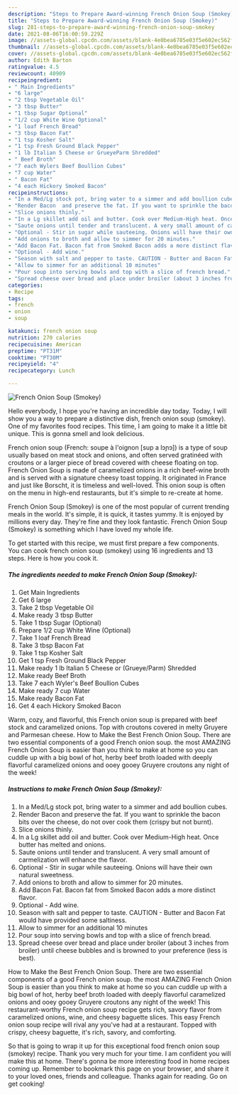 ```yaml
---
description: "Steps to Prepare Award-winning French Onion Soup (Smokey)"
title: "Steps to Prepare Award-winning French Onion Soup (Smokey)"
slug: 281-steps-to-prepare-award-winning-french-onion-soup-smokey
date: 2021-08-06T16:00:59.229Z
image: //assets-global.cpcdn.com/assets/blank-4e0bea6785e03f5e602ec562f230caae08da540cada707380b4fe1bbebba43da.png
thumbnail: //assets-global.cpcdn.com/assets/blank-4e0bea6785e03f5e602ec562f230caae08da540cada707380b4fe1bbebba43da.png
cover: //assets-global.cpcdn.com/assets/blank-4e0bea6785e03f5e602ec562f230caae08da540cada707380b4fe1bbebba43da.png
author: Edith Barton
ratingvalue: 4.5
reviewcount: 40909
recipeingredient:
- " Main Ingredients"
- "6 large"
- "2 tbsp Vegetable Oil"
- "3 tbsp Butter"
- "1 tbsp Sugar Optional"
- "1/2 cup White Wine Optional"
- "1 loaf French Bread"
- "3 tbsp Bacon Fat"
- "1 tsp Kosher Salt"
- "1 tsp Fresh Ground Black Pepper"
- "1 lb Italian 5 Cheese or GrueyeParm Shredded"
- " Beef Broth"
- "7 each Wylers Beef Boullion Cubes"
- "7 cup Water"
- " Bacon Fat"
- "4 each Hickory Smoked Bacon"
recipeinstructions:
- "In a Med/Lg stock pot, bring water to a simmer and add boullion cubes."
- "Render Bacon  and preserve the fat. If you want to sprinkle the bacon bits over the cheese, do not over cook them (crispy but not burnt)."
- "Slice onions thinly."
- "In a Lg skillet add oil and butter. Cook over Medium-High heat. Once butter has melted and onions."
- "Saute onions until tender and translucent. A very small amount of carmelization will enhance the flavor."
- "Optional - Stir in sugar while sauteeing. Onions will have their own natural sweetness."
- "Add onions to broth and allow to simmer for 20 minutes."
- "Add Bacon Fat. Bacon fat from Smoked Bacon adds a more distinct flavor."
- "Optional - Add wine."
- "Season with salt and pepper to taste. CAUTION - Butter and Bacon Fat would have provided some saltiness."
- "Allow to simmer for an additional 10 minutes"
- "Pour soup into serving bowls and top with a slice of french bread."
- "Spread cheese over bread and place under broiler (about 3 inches from broiler) until cheese bubbles and is browned to your preference (less is best)."
categories:
- Recipe
tags:
- french
- onion
- soup

katakunci: french onion soup 
nutrition: 270 calories
recipecuisine: American
preptime: "PT31M"
cooktime: "PT30M"
recipeyield: "4"
recipecategory: Lunch

---
```



![French Onion Soup (Smokey)](//assets-global.cpcdn.com/assets/blank-4e0bea6785e03f5e602ec562f230caae08da540cada707380b4fe1bbebba43da.png)

Hello everybody, I hope you're having an incredible day today. Today, I will show you a way to prepare a distinctive dish, french onion soup (smokey). One of my favorites food recipes. This time, I am going to make it a little bit unique. This is gonna smell and look delicious.

French onion soup (French: soupe à l&#39;oignon [sup a lɔɲɔ]) is a type of soup usually based on meat stock and onions, and often served gratinéed with croutons or a larger piece of bread covered with cheese floating on top. French Onion Soup is made of caramelized onions in a rich beef-wine broth and is served with a signature cheesy toast topping. It originated in France and just like Borscht, it is timeless and well-loved. This onion soup is often on the menu in high-end restaurants, but it&#39;s simple to re-create at home.

French Onion Soup (Smokey) is one of the most popular of current trending meals in the world. It's simple, it is quick, it tastes yummy. It is enjoyed by millions every day. They're fine and they look fantastic. French Onion Soup (Smokey) is something which I have loved my whole life.


To get started with this recipe, we must first prepare a few components. You can cook french onion soup (smokey) using 16 ingredients and 13 steps. Here is how you cook it.

<!--inarticleads1-->

##### The ingredients needed to make French Onion Soup (Smokey):

1. Get  Main Ingredients
1. Get 6 large
1. Take 2 tbsp Vegetable Oil
1. Make ready 3 tbsp Butter
1. Take 1 tbsp Sugar (Optional)
1. Prepare 1/2 cup White Wine (Optional)
1. Take 1 loaf French Bread
1. Take 3 tbsp Bacon Fat
1. Take 1 tsp Kosher Salt
1. Get 1 tsp Fresh Ground Black Pepper
1. Make ready 1 lb Italian 5 Cheese or (Grueye/Parm) Shredded
1. Make ready  Beef Broth
1. Take 7 each Wyler&#39;s Beef Boullion Cubes
1. Make ready 7 cup Water
1. Make ready  Bacon Fat
1. Get 4 each Hickory Smoked Bacon


Warm, cozy, and flavorful, this French onion soup is prepared with beef stock and caramelized onions. Top with croutons covered in melty Gruyere and Parmesan cheese. How to Make the Best French Onion Soup. There are two essential components of a good French onion soup. the most AMAZING French Onion Soup is easier than you think to make at home so you can cuddle up with a big bowl of hot, herby beef broth loaded with deeply flavorful caramelized onions and ooey gooey Gruyere croutons any night of the week! 

<!--inarticleads2-->

##### Instructions to make French Onion Soup (Smokey):

1. In a Med/Lg stock pot, bring water to a simmer and add boullion cubes.
1. Render Bacon  and preserve the fat. If you want to sprinkle the bacon bits over the cheese, do not over cook them (crispy but not burnt).
1. Slice onions thinly.
1. In a Lg skillet add oil and butter. Cook over Medium-High heat. Once butter has melted and onions.
1. Saute onions until tender and translucent. A very small amount of carmelization will enhance the flavor.
1. Optional - Stir in sugar while sauteeing. Onions will have their own natural sweetness.
1. Add onions to broth and allow to simmer for 20 minutes.
1. Add Bacon Fat. Bacon fat from Smoked Bacon adds a more distinct flavor.
1. Optional - Add wine.
1. Season with salt and pepper to taste. CAUTION - Butter and Bacon Fat would have provided some saltiness.
1. Allow to simmer for an additional 10 minutes
1. Pour soup into serving bowls and top with a slice of french bread.
1. Spread cheese over bread and place under broiler (about 3 inches from broiler) until cheese bubbles and is browned to your preference (less is best).


How to Make the Best French Onion Soup. There are two essential components of a good French onion soup. the most AMAZING French Onion Soup is easier than you think to make at home so you can cuddle up with a big bowl of hot, herby beef broth loaded with deeply flavorful caramelized onions and ooey gooey Gruyere croutons any night of the week! This restaurant-worthy French onion soup recipe gets rich, savory flavor from caramelized onions, wine, and cheesy baguette slices. This easy French onion soup recipe will rival any you&#39;ve had at a restaurant. Topped with crispy, cheesy baguette, it&#39;s rich, savory, and comforting. 

So that is going to wrap it up for this exceptional food french onion soup (smokey) recipe. Thank you very much for your time. I am confident you will make this at home. There's gonna be more interesting food in home recipes coming up. Remember to bookmark this page on your browser, and share it to your loved ones, friends and colleague. Thanks again for reading. Go on get cooking!
